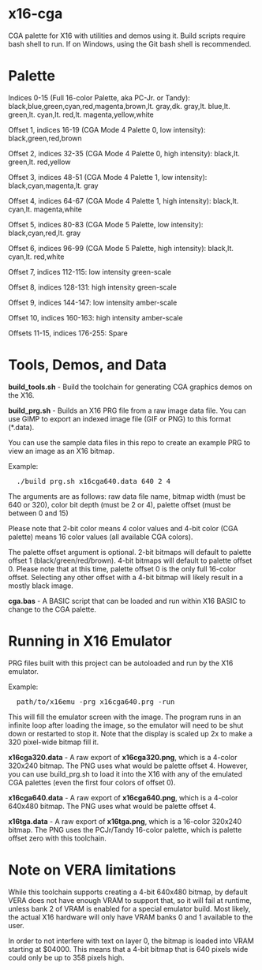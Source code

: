 # x16-cga
CGA palette for X16 with utilities and demos using it. Build scripts require bash shell to run. If on Windows, using the Git bash shell is recommended.

# Palette

Indices 0-15 (Full 16-color Palette, aka PC-Jr. or Tandy): black,blue,green,cyan,red,magenta,brown,lt. gray,dk. gray,lt. blue,lt. green,lt. cyan,lt. red,lt. magenta,yellow,white

Offset 1, indices 16-19 (CGA Mode 4 Palette 0, low intensity): black,green,red,brown

Offset 2, indices 32-35 (CGA Mode 4 Palette 0, high intensity): black,lt. green,lt. red,yellow

Offset 3, indices 48-51 (CGA Mode 4 Palette 1, low intensity): black,cyan,magenta,lt. gray

Offset 4, indices 64-67 (CGA Mode 4 Palette 1, high intensity): black,lt. cyan,lt. magenta,white

Offset 5, indices 80-83 (CGA Mode 5 Palette, low intensity): black,cyan,red,lt. gray

Offset 6, indices 96-99 (CGA Mode 5 Palette, high intensity): black,lt. cyan,lt. red,white

Offset 7, indices 112-115: low intensity green-scale

Offset 8, indices 128-131: high intensity green-scale

Offset 9, indices 144-147: low intensity amber-scale

Offset 10, indices 160-163: high intensity amber-scale

Offsets 11-15, indices 176-255: Spare

# Tools, Demos, and Data

**build_tools.sh** -
Build the toolchain for generating CGA graphics demos on the X16.

**build_prg.sh** -
Builds an X16 PRG file from a raw image data file. You can use GIMP to export an indexed image file (GIF or PNG) to this format (*.data).

You can use the sample data files in this repo to create an example PRG to view an image as an X16 bitmap.

Example:

<pre>  ./build_prg.sh x16cga640.data 640 2 4</pre>

The arguments are as follows: raw data file name, bitmap width (must be 640 or 320), color bit depth (must be 2 or 4), palette offset (must be between 0 and 15)

Please note that 2-bit color means 4 color values and 4-bit color (CGA palette) means 16 color values (all available CGA colors).

The palette offset argument is optional. 2-bit bitmaps will default to palette offset 1 (black/green/red/brown). 4-bit bitmaps will default to palette offset 0. Please note that at this time, palette offset 0 is the only full 16-color offset. Selecting any other offset with a 4-bit bitmap will likely result in a mostly black image.

**cga.bas** -
A BASIC script that can be loaded and run within X16 BASIC to change to the CGA palette.

# Running in X16 Emulator
PRG files built with this project can be autoloaded and run by the X16 emulator.

Example:

<pre>  path/to/x16emu -prg x16cga640.prg -run</pre>
  
This will fill the emulator screen with the image. The program runs in an infinite loop after loading the image, so the emulator will need to be shut down or restarted to stop it. Note that the display is scaled up 2x to make a 320 pixel-wide bitmap fill it.

**x16cga320.data** -
A raw export of **x16cga320.png**, which is a 4-color 320x240 bitmap. The PNG uses what would be palette offset 4. However, you can use build_prg.sh to load it into the X16 with any of the emulated CGA palettes (even the first four colors of offset 0).

**x16cga640.data** -
A raw export of **x16cga640.png**, which is a 4-color 640x480 bitmap. The PNG uses what would be palette offset 4.

**x16tga.data** -
A raw export of **x16tga.png**, which is a 16-color 320x240 bitmap. The PNG uses the PCJr/Tandy 16-color palette, which is palette offset zero with this toolchain.

# Note on VERA limitations
While this toolchain supports creating a 4-bit 640x480 bitmap, by default VERA does not have enough VRAM to support that, so it will fail at runtime, unless bank 2 of VRAM is enabled for a special emulator build. Most likely, the actual X16 hardware will only have VRAM banks 0 and 1 available to the user.

In order to not interfere with text on layer 0, the bitmap is loaded into VRAM starting at $04000. This means that a 4-bit bitmap that is 640 pixels wide could only be up to 358 pixels high.
